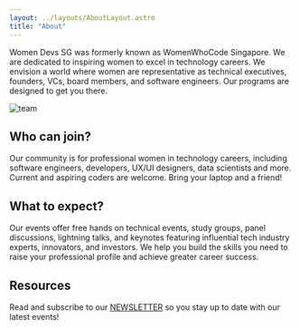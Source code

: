 ```yaml
---
layout: ../layouts/AboutLayout.astro
title: "About"
---
```


Women Devs SG was formerly known as WomenWhoCode Singapore. We are dedicated to inspiring women to excel in technology careers. We envision a world where women are representative as technical executives, founders, VCs, board members, and software engineers. Our programs are designed to get you there.

<div>
  <img src="/assets/team.jpg" class="mx-auto" alt="team">
</div>

## Who can join?
Our community is for professional women in technology careers, including software engineers, developers, UX/UI designers, data scientists and more. Current and aspiring coders are welcome. Bring your laptop and a friend!

## What to expect?
Our events offer free hands on technical events, study groups, panel discussions, lightning talks, and keynotes featuring influential tech industry experts, innovators, and investors. We help you build the skills you need to raise your professional profile and achieve greater career success.


## Resources
Read and subscribe to our [NEWSLETTER](https://www.linkedin.com/newsletters/women-devs-sg-newsletter-7230168584365203459/) so you stay up to date with our latest events!




